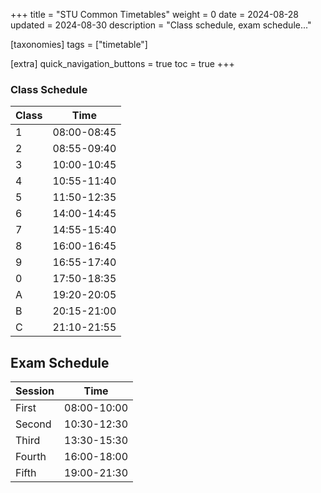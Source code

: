 +++
title = "STU Common Timetables"
weight = 0
date = 2024-08-28
updated = 2024-08-30
description = "Class schedule, exam schedule..."

[taxonomies]
tags = ["timetable"]

[extra]
quick_navigation_buttons = true
toc = true
+++

### Class Schedule

| Class | Time          |
|------|---------------|
| 1    | 08:00-08:45   |
| 2    | 08:55-09:40   |
| 3    | 10:00-10:45   |
| 4    | 10:55-11:40   |
| 5    | 11:50-12:35   |
| 6    | 14:00-14:45   |
| 7    | 14:55-15:40   |
| 8    | 16:00-16:45   |
| 9    | 16:55-17:40   |
| 0    | 17:50-18:35   |
| A    | 19:20-20:05   |
| B    | 20:15-21:00   |
| C    | 21:10-21:55   | 


## Exam Schedule

| Session | Time      |
|------|-----------|
| First  | 08:00-10:00 |
| Second  | 10:30-12:30 |
| Third  | 13:30-15:30 |
| Fourth  | 16:00-18:00 |
| Fifth  | 19:00-21:30 | 